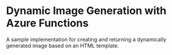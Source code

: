 # Dynamic Image Generation with Azure Functions
 A sample implementation for creating and returning a dynamically generated image based on an HTML template.

